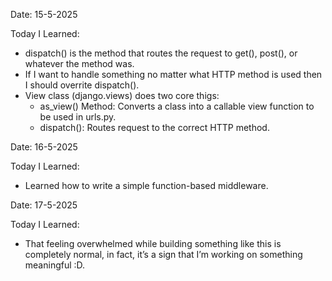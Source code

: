 Date: 15-5-2025

Today I Learned:
- dispatch() is the method that routes the request to get(), post(), or whatever the method was.
- If I want to handle something no matter what HTTP method is used then I should overrite dispatch().
- View class (django.views) does two core thigs:
    - as_view() Method: Converts a class into a callable view function to be used in urls.py.
    - dispatch(): Routes request to the correct HTTP method.


Date: 16-5-2025

Today I Learned:
- Learned how to write a simple function-based middleware.


Date: 17-5-2025

Today I Learned:
- That feeling overwhelmed while building something like this is completely normal, in fact, it’s a sign that I’m working on something meaningful :D.

